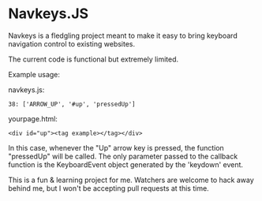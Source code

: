 Navkeys.JS
==========

Navkeys is a fledgling project meant to make it easy to bring
keyboard navigation control to existing websites. 

The current code is functional but extremely limited. 

Example usage:

navkeys.js:
``` 
38: ['ARROW_UP', '#up', 'pressedUp']
```

yourpage.html:
```
<div id="up"><tag example></tag></div>
```

In this case, whenever the "Up" arrow key is pressed, the function "pressedUp" will be called. The only parameter passed to the callback function is the KeyboardEvent object generated by the 'keydown' event. 

This is a fun & learning project for me.
Watchers are welcome to hack away behind me, but I won't be accepting pull requests at this time.
 
